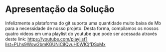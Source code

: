 # Apresentação da Solução

Infelizmente a plataforma do git suporta uma quantidade muito baixa de Mb para a necessidade de nosso projeto. Desta forma, compilamos os nossos quatro vídeos em uma playlist do youtube que pode ser acessada através deste link: https://youtube.com/playlist?list=PLhs9Wow2bmKGUNiCiIQvuH0WICjfDSxMx
